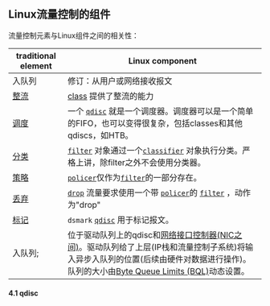 ## Linux流量控制的组件

流量控制元素与Linux组件之间的相关性：

| traditional element                                          | Linux component                                              |
| ------------------------------------------------------------ | ------------------------------------------------------------ |
| 入队列                                                       | 修订：从用户或网络接收报文                                   |
| [整流](https://tldp.org/en/Traffic-Control-HOWTO/ar01s03.html#e-shaping) | [class](https://tldp.org/en/Traffic-Control-HOWTO/ar01s04.html#c-class) 提供了整流的能力 |
| [调度](https://tldp.org/en/Traffic-Control-HOWTO/ar01s03.html#e-scheduling) | 一个 [`qdisc`](https://tldp.org/en/Traffic-Control-HOWTO/ar01s04.html#c-qdisc) 就是一个调度器。调度器可以是一个简单的FIFO，也可以变得很复杂，包括classes和其他qdiscs，如HTB。 |
| [分类](https://tldp.org/en/Traffic-Control-HOWTO/ar01s03.html#e-classifying) | [`filter`](https://tldp.org/en/Traffic-Control-HOWTO/ar01s04.html#c-filter) 对象通过一个[`classifier`](https://tldp.org/en/Traffic-Control-HOWTO/ar01s04.html#c-classifier) 对象执行分类。严格上讲，除filter之外不会使用分类器。 |
| [策略](https://tldp.org/en/Traffic-Control-HOWTO/ar01s03.html#e-policing) | [`policer`](https://tldp.org/en/Traffic-Control-HOWTO/ar01s04.html#c-police)仅作为[`filter`](https://tldp.org/en/Traffic-Control-HOWTO/ar01s04.html#c-filter)的一部分存在。 |
| [丢弃](https://tldp.org/en/Traffic-Control-HOWTO/ar01s03.html#e-dropping) | [`drop`](https://tldp.org/en/Traffic-Control-HOWTO/ar01s04.html#c-drop) 流量要求使用一个带 [`policer`](https://tldp.org/en/Traffic-Control-HOWTO/ar01s04.html#c-police)的 [`filter`](https://tldp.org/en/Traffic-Control-HOWTO/ar01s04.html#c-filter) ，动作为"drop" |
| [标记](https://tldp.org/en/Traffic-Control-HOWTO/ar01s03.html#e-marking) | `dsmark` [`qdisc`](https://tldp.org/en/Traffic-Control-HOWTO/ar01s04.html#c-qdisc) 用于标记报文。 |
| 入队列;                                                      | 位于驱动队列上的qdisc和[网络接口控制器(NIC之间)](https://tldp.org/en/Traffic-Control-HOWTO/ar01s02.html#o-nic)。驱动队列给了上层(IP栈和流量控制子系统)将输入异步入队列的位置(后续由硬件对数据进行操作)。队列的大小由[Byte Queue Limits (BQL)](https://tldp.org/en/Traffic-Control-HOWTO/ar01s04.html#c-bql)动态设置。 |

#### 4.1 qdisc